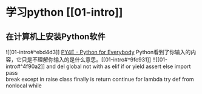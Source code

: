 # 学习python [[01-intro]]
## 在计算机上安装Python软件
![[01-intro#^ebd4d3]]
[PY4E - Python for Everybody](https://www.py4e.com/lessons/install)
Python看到了你输入的内容，它只是不理解你输入的是什么意思。[[01-intro#^9fc931]]
!![[01-intro#^4f90a2]]
and       del       global      not       with
as        elif      if          or        yield
assert    else      import      pass      
break     except    in          raise
class     finally   is          return
continue  for       lambda      try
def       from      nonlocal    while    

